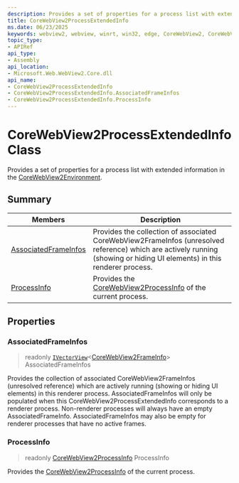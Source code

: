 ```yaml
---
description: Provides a set of properties for a process list with extended information in the CoreWebView2Environment.
title: CoreWebView2ProcessExtendedInfo
ms.date: 06/23/2025
keywords: webview2, webview, winrt, win32, edge, CoreWebView2, CoreWebView2Controller, browser control, edge html, CoreWebView2ProcessExtendedInfo
topic_type:
- APIRef
api_type:
- Assembly
api_location:
- Microsoft.Web.WebView2.Core.dll
api_name:
- CoreWebView2ProcessExtendedInfo
- CoreWebView2ProcessExtendedInfo.AssociatedFrameInfos
- CoreWebView2ProcessExtendedInfo.ProcessInfo
---
```


# CoreWebView2ProcessExtendedInfo Class



Provides a set of properties for a process list with extended information in the [CoreWebView2Environment](corewebview2environment.md).

## Summary

Members|Description
--|--
[AssociatedFrameInfos](#associatedframeinfos) | Provides the collection of associated CoreWebView2FrameInfos (unresolved reference) which are actively running (showing or hiding UI elements) in this renderer process.
[ProcessInfo](#processinfo) | Provides the [CoreWebView2ProcessInfo](corewebview2processinfo.md) of the current process.

## Properties

### AssociatedFrameInfos

> readonly  [`IVectorView`](/uwp/api/Windows.Foundation.Collections.IVectorView-1)&lt;[CoreWebView2FrameInfo](corewebview2frameinfo.md)&gt; AssociatedFrameInfos

Provides the collection of associated CoreWebView2FrameInfos (unresolved reference) which are actively running (showing or hiding UI elements) in this renderer process.
AssociatedFrameInfos will only be populated when this CoreWebView2ProcessExtendedInfo corresponds to a renderer process. Non-renderer processes will always have an empty AssociatedFrameInfo. AssociatedFrameInfos may also be empty for renderer processes that have no active frames.

### ProcessInfo

> readonly  [CoreWebView2ProcessInfo](corewebview2processinfo.md) ProcessInfo

Provides the [CoreWebView2ProcessInfo](corewebview2processinfo.md) of the current process.




